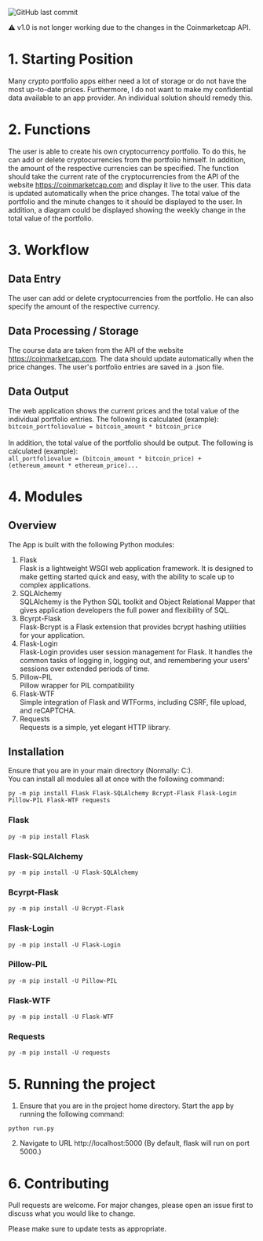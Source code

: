 ![GitHub last commit](https://img.shields.io/github/last-commit/amirzubi/morpheus?color=00ae99)

:warning: v1.0 is not longer working due to the changes in the Coinmarketcap API.

# 1. Starting Position

Many crypto portfolio apps either need a lot of storage or do not have the most up-to-date prices. Furthermore, I do not want to make my confidential data available to an app provider. An individual solution should remedy this.

# 2. Functions

The user is able to create his own cryptocurrency portfolio. To do this, he can add or delete cryptocurrencies from the portfolio himself. In addition, the amount of the respective currencies can be specified. The function should take the current rate of the cryptocurrencies from the API of the website https://coinmarketcap.com and display it live to the user. This data is updated automatically when the price changes. The total value of the portfolio and the minute changes to it should be displayed to the user. In addition, a diagram could be displayed showing the weekly change in the total value of the portfolio.

# 3. Workflow

## Data Entry

The user can add or delete cryptocurrencies from the portfolio. He can also specify the amount of the respective currency.

## Data Processing / Storage

The course data are taken from the API of the website https://coinmarketcap.com. The data should update automatically when the price changes. The user's portfolio entries are saved in a .json file.

## Data Output

The web application shows the current prices and the total value of the individual portfolio entries. The following is calculated (example):\
`bitcoin_portfoliovalue = bitcoin_amount * bitcoin_price`<br><br>
In addition, the total value of the portfolio should be output. The following is calculated (example):\
`all_portfoliovalue = (bitcoin_amount * bitcoin_price) + (ethereum_amount * ethereum_price)...`

# 4. Modules

## Overview

The App is built with the following Python modules:

1. Flask\
   Flask is a lightweight WSGI web application framework. It is designed to make getting started quick and easy, with the ability to scale up to complex applications.
2. SQLAlchemy\
   SQLAlchemy is the Python SQL toolkit and Object Relational Mapper that gives application developers the full power and flexibility of SQL.
3. Bcyrpt-Flask\
   Flask-Bcrypt is a Flask extension that provides bcrypt hashing utilities for your application.
4. Flask-Login\
   Flask-Login provides user session management for Flask. It handles the common tasks of logging in, logging out, and remembering your users' sessions over extended periods of time.
5. Pillow-PIL\
   Pillow wrapper for PIL compatibility
6. Flask-WTF\
   Simple integration of Flask and WTForms, including CSRF, file upload, and reCAPTCHA.
7. Requests\
   Requests is a simple, yet elegant HTTP library.

## Installation

Ensure that you are in your main directory (Normally: C:\).\
You can install all modules all at once with the following command:

```
py -m pip install Flask Flask-SQLAlchemy Bcrypt-Flask Flask-Login Pillow-PIL Flask-WTF requests

```

### Flask

```
py -m pip install Flask

```

### Flask-SQLAlchemy

```
py -m pip install -U Flask-SQLAlchemy
```

### Bcyrpt-Flask

```
py -m pip install -U Bcrypt-Flask
```

### Flask-Login

```
py -m pip install -U Flask-Login
```

### Pillow-PIL

```
py -m pip install -U Pillow-PIL
```

### Flask-WTF

```
py -m pip install -U Flask-WTF
```

### Requests

```
py -m pip install -U requests
```

# 5. Running the project

1. Ensure that you are in the project home directory. Start the app by running the following command:

```
python run.py
```

2. Navigate to URL http://localhost:5000 (By default, flask will run on port 5000.)

# 6. Contributing

Pull requests are welcome. For major changes, please open an issue first to discuss what you would like to change.

Please make sure to update tests as appropriate.
